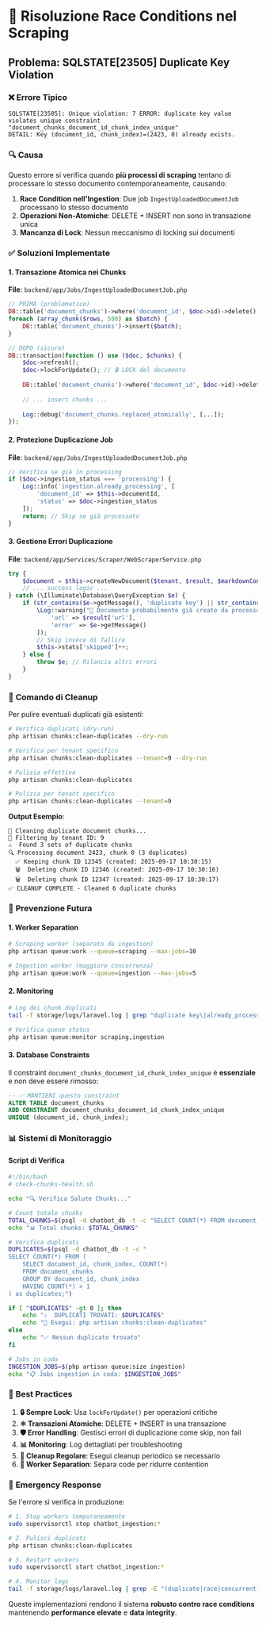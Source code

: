 # 🔧 Risoluzione Race Conditions nel Scraping

## Problema: SQLSTATE[23505] Duplicate Key Violation

### ❌ **Errore Tipico**
```
SQLSTATE[23505]: Unique violation: 7 ERROR: duplicate key value violates unique constraint "document_chunks_document_id_chunk_index_unique"
DETAIL: Key (document_id, chunk_index)=(2423, 0) already exists.
```

### 🔍 **Causa**
Questo errore si verifica quando **più processi di scraping** tentano di processare lo stesso documento contemporaneamente, causando:

1. **Race Condition nell'Ingestion**: Due job `IngestUploadedDocumentJob` processano lo stesso documento
2. **Operazioni Non-Atomiche**: DELETE + INSERT non sono in transazione unica
3. **Mancanza di Lock**: Nessun meccanismo di locking sui documenti

### ✅ **Soluzioni Implementate**

#### **1. Transazione Atomica nei Chunks**
**File**: `backend/app/Jobs/IngestUploadedDocumentJob.php`

```php
// PRIMA (problematico)
DB::table('document_chunks')->where('document_id', $doc->id)->delete();
foreach (array_chunk($rows, 500) as $batch) {
    DB::table('document_chunks')->insert($batch);
}

// DOPO (sicuro)
DB::transaction(function () use ($doc, $chunks) {
    $doc->refresh();
    $doc->lockForUpdate(); // 🔒 LOCK del documento
    
    DB::table('document_chunks')->where('document_id', $doc->id)->delete();
    
    // ... insert chunks ...
    
    Log::debug('document_chunks.replaced_atomically', [...]);
});
```

#### **2. Protezione Duplicazione Job**
**File**: `backend/app/Jobs/IngestUploadedDocumentJob.php`

```php
// Verifica se già in processing
if ($doc->ingestion_status === 'processing') {
    Log::info('ingestion.already_processing', [
        'document_id' => $this->documentId,
        'status' => $doc->ingestion_status
    ]);
    return; // Skip se già processato
}
```

#### **3. Gestione Errori Duplicazione**
**File**: `backend/app/Services/Scraper/WebScraperService.php`

```php
try {
    $document = $this->createNewDocument($tenant, $result, $markdownContent, $contentHash);
    // ... success logic ...
} catch (\Illuminate\Database\QueryException $e) {
    if (str_contains($e->getMessage(), 'duplicate key') || str_contains($e->getMessage(), '23505')) {
        \Log::warning("🔄 Documento probabilmente già creato da processo concorrente", [
            'url' => $result['url'],
            'error' => $e->getMessage()
        ]);
        // Skip invece di fallire
        $this->stats['skipped']++;
    } else {
        throw $e; // Rilancia altri errori
    }
}
```

### 🧹 **Comando di Cleanup**

Per pulire eventuali duplicati già esistenti:

```bash
# Verifica duplicati (dry-run)
php artisan chunks:clean-duplicates --dry-run

# Verifica per tenant specifico
php artisan chunks:clean-duplicates --tenant=9 --dry-run

# Pulizia effettiva
php artisan chunks:clean-duplicates

# Pulizia per tenant specifico
php artisan chunks:clean-duplicates --tenant=9
```

**Output Esempio**:
```
🧹 Cleaning duplicate document chunks...
🎯 Filtering by tenant ID: 9
⚠️  Found 3 sets of duplicate chunks
🔍 Processing document 2423, chunk 0 (3 duplicates)
  ✅ Keeping chunk ID 12345 (created: 2025-09-17 10:30:15)
  🗑️  Deleting chunk ID 12346 (created: 2025-09-17 10:30:16)
  🗑️  Deleting chunk ID 12347 (created: 2025-09-17 10:30:17)
✅ CLEANUP COMPLETE - Cleaned 6 duplicate chunks
```

### 🚀 **Prevenzione Futura**

#### **1. Worker Separation**
```bash
# Scraping worker (separato da ingestion)
php artisan queue:work --queue=scraping --max-jobs=10

# Ingestion worker (maggiore concorrenza)
php artisan queue:work --queue=ingestion --max-jobs=5
```

#### **2. Monitoring**
```bash
# Log dei chunk duplicati
tail -f storage/logs/laravel.log | grep "duplicate key\|already_processing\|replaced_atomically"

# Verifica queue status
php artisan queue:monitor scraping,ingestion
```

#### **3. Database Constraints**
Il constraint `document_chunks_document_id_chunk_index_unique` è **essenziale** e non deve essere rimosso:

```sql
-- ✅ MANTIENI questo constraint
ALTER TABLE document_chunks 
ADD CONSTRAINT document_chunks_document_id_chunk_index_unique 
UNIQUE (document_id, chunk_index);
```

### 📊 **Sistemi di Monitoraggio**

#### **Script di Verifica**
```bash
#!/bin/bash
# check-chunks-health.sh

echo "🔍 Verifica Salute Chunks..."

# Count totale chunks
TOTAL_CHUNKS=$(psql -d chatbot_db -t -c "SELECT COUNT(*) FROM document_chunks;")
echo "📊 Total chunks: $TOTAL_CHUNKS"

# Verifica duplicati
DUPLICATES=$(psql -d chatbot_db -t -c "
SELECT COUNT(*) FROM (
    SELECT document_id, chunk_index, COUNT(*) 
    FROM document_chunks 
    GROUP BY document_id, chunk_index 
    HAVING COUNT(*) > 1
) as duplicates;")

if [ "$DUPLICATES" -gt 0 ]; then
    echo "⚠️  DUPLICATI TROVATI: $DUPLICATES"
    echo "🧹 Esegui: php artisan chunks:clean-duplicates"
else
    echo "✅ Nessun duplicato trovato"
fi

# Jobs in coda
INGESTION_JOBS=$(php artisan queue:size ingestion)
echo "📋 Jobs ingestion in coda: $INGESTION_JOBS"
```

### 🎯 **Best Practices**

1. **🔒 Sempre Lock**: Usa `lockForUpdate()` per operazioni critiche
2. **⚛️ Transazioni Atomiche**: DELETE + INSERT in una transazione
3. **🛡️ Error Handling**: Gestisci errori di duplicazione come skip, non fail
4. **📊 Monitoring**: Log dettagliati per troubleshooting
5. **🧹 Cleanup Regolare**: Esegui cleanup periodico se necessario
6. **🚀 Worker Separation**: Separa code per ridurre contention

### 🔧 **Emergency Response**

Se l'errore si verifica in produzione:

```bash
# 1. Stop workers temporaneamente
sudo supervisorctl stop chatbot_ingestion:*

# 2. Pulisci duplicati
php artisan chunks:clean-duplicates

# 3. Restart workers
sudo supervisorctl start chatbot_ingestion:*

# 4. Monitor logs
tail -f storage/logs/laravel.log | grep -E "(duplicate|race|concurrent)"
```

Queste implementazioni rendono il sistema **robusto contro race conditions** mantenendo **performance elevate** e **data integrity**.
